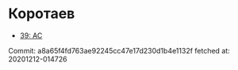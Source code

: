 # Коротаев
- [39: AC](39.md)

Commit: a8a65f4fd763ae92245cc47e17d230d1b4e1132f
 fetched at: 20201212-014726
